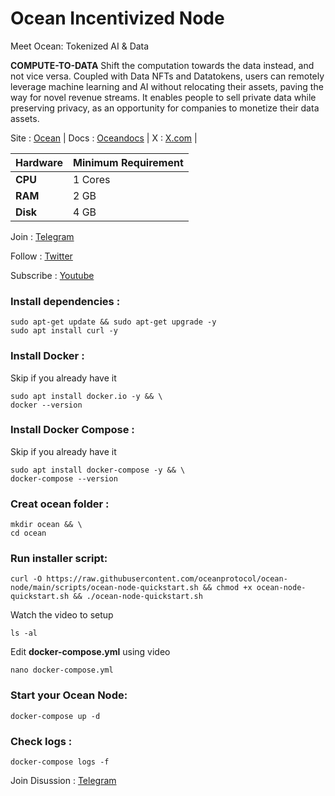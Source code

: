 # Ocean Incentivized Node

Meet Ocean: Tokenized AI & Data


**COMPUTE-TO-DATA**
Shift the computation towards the data instead, and not vice versa. Coupled with Data NFTs and Datatokens, users can remotely leverage machine learning and AI without relocating their assets, paving the way for novel revenue streams. It enables people to sell private data while preserving privacy, as an opportunity for companies to monetize their data assets.

Site : [Ocean](https://oceanprotocol.com/) | Docs : [Oceandocs](https://docs.oceanprotocol.com/Site) | X : [X.com](https://x.com/oceanprotocol) |

| **Hardware** | **Minimum Requirement** |
|--------------|-------------------------|
| **CPU**      | 1 Cores                 |
| **RAM**      | 2 GB                    |
| **Disk**     | 4 GB                    |


Join : [Telegram](https://t.me/cryptoconsol)

Follow : [Twitter](https://www.x.com/cryptoconsol)

Subscribe : [Youtube](https://www.youtube.com/@cryptoconsole)


### Install dependencies :
```
sudo apt-get update && sudo apt-get upgrade -y
sudo apt install curl -y
```
### Install Docker :

Skip if you already have it

```
sudo apt install docker.io -y && \
docker --version
```
### Install Docker Compose :

Skip if you already have it

```
sudo apt install docker-compose -y && \
docker-compose --version
```
### Creat ocean folder :
```
mkdir ocean && \
cd ocean
```
### Run installer script:
```
curl -O https://raw.githubusercontent.com/oceanprotocol/ocean-node/main/scripts/ocean-node-quickstart.sh && chmod +x ocean-node-quickstart.sh && ./ocean-node-quickstart.sh
``` 

Watch the video to setup
```
ls -al
```
Edit **docker-compose.yml** using video
```
nano docker-compose.yml
```

### Start your Ocean Node:
```
docker-compose up -d
```
### Check logs :
```
docker-compose logs -f
```

Join Disussion : [Telegram](https://t.me/cryptoconsol)


